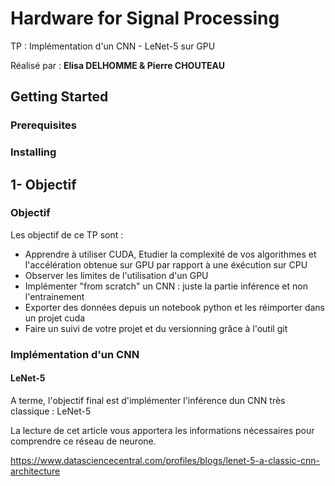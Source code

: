 # Hardware for Signal Processing
TP : Implémentation d'un CNN - LeNet-5 sur GPU

Réalisé par : **Elisa DELHOMME & Pierre CHOUTEAU**

## Getting Started

### Prerequisites 

### Installing


## 1- Objectif

### Objectif
Les objectif de ce TP sont : 
* Apprendre à utiliser CUDA, Etudier la complexité de vos algorithmes et l'accélération obtenue sur GPU par rapport à une éxécution sur CPU
* Observer les limites de l'utilisation d'un GPU
* Implémenter "from scratch" un CNN : juste la partie inférence et non l'entrainement
* Exporter des données depuis un notebook python et les réimporter dans un projet cuda
* Faire un suivi de votre projet et du versionning grâce à l'outil git

### Implémentation d'un CNN
#### LeNet-5
A terme, l'objectif final est d'implémenter l'inférence dun CNN très classique : LeNet-5

La lecture de cet article vous apportera les informations nécessaires pour comprendre ce réseau de neurone.

https://www.datasciencecentral.com/profiles/blogs/lenet-5-a-classic-cnn-architecture

